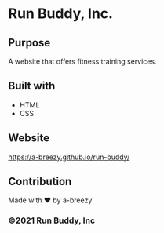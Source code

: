 # Run Buddy, Inc.

## Purpose
A website that offers fitness training services.

## Built with
* HTML
* CSS

## Website
https://a-breezy.github.io/run-buddy/

## Contribution
Made with ❤️ by a-breezy

### ©️2021 Run Buddy, Inc
